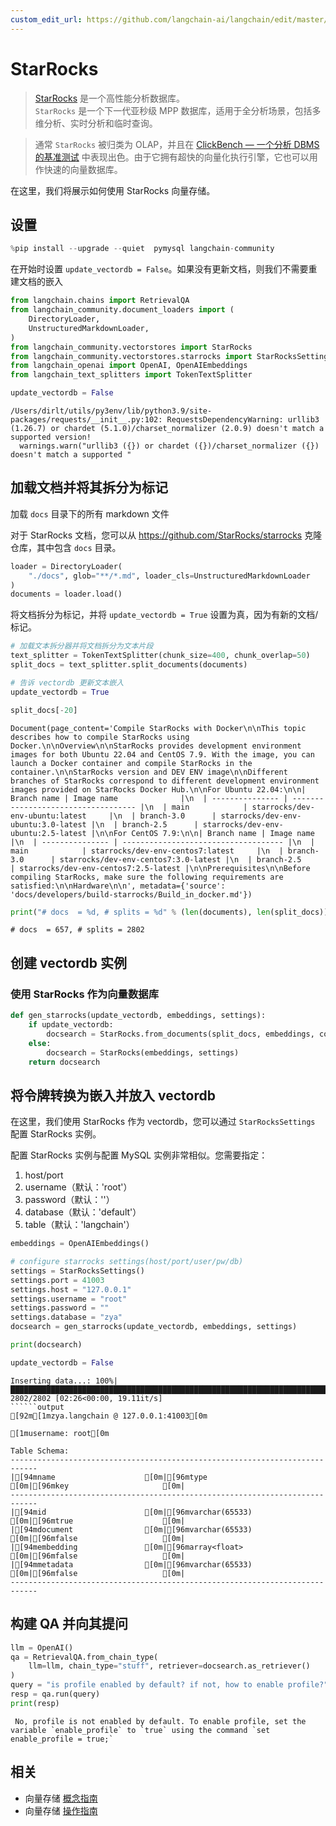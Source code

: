 ```yaml
---
custom_edit_url: https://github.com/langchain-ai/langchain/edit/master/docs/docs/integrations/vectorstores/starrocks.ipynb
---
```


# StarRocks

>[StarRocks](https://www.starrocks.io/) 是一个高性能分析数据库。  
`StarRocks` 是一个下一代亚秒级 MPP 数据库，适用于全分析场景，包括多维分析、实时分析和临时查询。

>通常 `StarRocks` 被归类为 OLAP，并且在 [ClickBench — 一个分析 DBMS 的基准测试](https://benchmark.clickhouse.com/) 中表现出色。由于它拥有超快的向量化执行引擎，它也可以用作快速的向量数据库。

在这里，我们将展示如何使用 StarRocks 向量存储。

## 设置


```python
%pip install --upgrade --quiet  pymysql langchain-community
```

在开始时设置 `update_vectordb = False`。如果没有更新文档，则我们不需要重建文档的嵌入


```python
from langchain.chains import RetrievalQA
from langchain_community.document_loaders import (
    DirectoryLoader,
    UnstructuredMarkdownLoader,
)
from langchain_community.vectorstores import StarRocks
from langchain_community.vectorstores.starrocks import StarRocksSettings
from langchain_openai import OpenAI, OpenAIEmbeddings
from langchain_text_splitters import TokenTextSplitter

update_vectordb = False
```
```output
/Users/dirlt/utils/py3env/lib/python3.9/site-packages/requests/__init__.py:102: RequestsDependencyWarning: urllib3 (1.26.7) or chardet (5.1.0)/charset_normalizer (2.0.9) doesn't match a supported version!
  warnings.warn("urllib3 ({}) or chardet ({})/charset_normalizer ({}) doesn't match a supported "
```

## 加载文档并将其拆分为标记

加载 `docs` 目录下的所有 markdown 文件

对于 StarRocks 文档，您可以从 https://github.com/StarRocks/starrocks 克隆仓库，其中包含 `docs` 目录。

```python
loader = DirectoryLoader(
    "./docs", glob="**/*.md", loader_cls=UnstructuredMarkdownLoader
)
documents = loader.load()
```

将文档拆分为标记，并将 `update_vectordb = True` 设置为真，因为有新的文档/标记。

```python
# 加载文本拆分器并将文档拆分为文本片段
text_splitter = TokenTextSplitter(chunk_size=400, chunk_overlap=50)
split_docs = text_splitter.split_documents(documents)

# 告诉 vectordb 更新文本嵌入
update_vectordb = True
```

```python
split_docs[-20]
```

```output
Document(page_content='Compile StarRocks with Docker\n\nThis topic describes how to compile StarRocks using Docker.\n\nOverview\n\nStarRocks provides development environment images for both Ubuntu 22.04 and CentOS 7.9. With the image, you can launch a Docker container and compile StarRocks in the container.\n\nStarRocks version and DEV ENV image\n\nDifferent branches of StarRocks correspond to different development environment images provided on StarRocks Docker Hub.\n\nFor Ubuntu 22.04:\n\n| Branch name | Image name              |\n  | --------------- | ----------------------------------- |\n  | main            | starrocks/dev-env-ubuntu:latest     |\n  | branch-3.0      | starrocks/dev-env-ubuntu:3.0-latest |\n  | branch-2.5      | starrocks/dev-env-ubuntu:2.5-latest |\n\nFor CentOS 7.9:\n\n| Branch name | Image name                       |\n  | --------------- | ------------------------------------ |\n  | main            | starrocks/dev-env-centos7:latest     |\n  | branch-3.0      | starrocks/dev-env-centos7:3.0-latest |\n  | branch-2.5      | starrocks/dev-env-centos7:2.5-latest |\n\nPrerequisites\n\nBefore compiling StarRocks, make sure the following requirements are satisfied:\n\nHardware\n\n', metadata={'source': 'docs/developers/build-starrocks/Build_in_docker.md'})
```

```python
print("# docs  = %d, # splits = %d" % (len(documents), len(split_docs)))
```
```output
# docs  = 657, # splits = 2802
```

## 创建 vectordb 实例

### 使用 StarRocks 作为向量数据库


```python
def gen_starrocks(update_vectordb, embeddings, settings):
    if update_vectordb:
        docsearch = StarRocks.from_documents(split_docs, embeddings, config=settings)
    else:
        docsearch = StarRocks(embeddings, settings)
    return docsearch
```

## 将令牌转换为嵌入并放入 vectordb

在这里，我们使用 StarRocks 作为 vectordb，您可以通过 `StarRocksSettings` 配置 StarRocks 实例。

配置 StarRocks 实例与配置 MySQL 实例非常相似。您需要指定：
1. host/port
2. username（默认：'root'）
3. password（默认：''）
4. database（默认：'default'）
5. table（默认：'langchain'）


```python
embeddings = OpenAIEmbeddings()

# configure starrocks settings(host/port/user/pw/db)
settings = StarRocksSettings()
settings.port = 41003
settings.host = "127.0.0.1"
settings.username = "root"
settings.password = ""
settings.database = "zya"
docsearch = gen_starrocks(update_vectordb, embeddings, settings)

print(docsearch)

update_vectordb = False
```
```output
Inserting data...: 100%|████████████████████████████████████████████████████████████████████████████████████████████████████████████████████| 2802/2802 [02:26<00:00, 19.11it/s]
``````output
[92m[1mzya.langchain @ 127.0.0.1:41003[0m

[1musername: root[0m

Table Schema:
----------------------------------------------------------------------------
|[94mname                    [0m|[96mtype                    [0m|[96mkey                     [0m|
----------------------------------------------------------------------------
|[94mid                      [0m|[96mvarchar(65533)          [0m|[96mtrue                    [0m|
|[94mdocument                [0m|[96mvarchar(65533)          [0m|[96mfalse                   [0m|
|[94membedding               [0m|[96marray<float>            [0m|[96mfalse                   [0m|
|[94mmetadata                [0m|[96mvarchar(65533)          [0m|[96mfalse                   [0m|
----------------------------------------------------------------------------
```

## 构建 QA 并向其提问


```python
llm = OpenAI()
qa = RetrievalQA.from_chain_type(
    llm=llm, chain_type="stuff", retriever=docsearch.as_retriever()
)
query = "is profile enabled by default? if not, how to enable profile?"
resp = qa.run(query)
print(resp)
```
```output
 No, profile is not enabled by default. To enable profile, set the variable `enable_profile` to `true` using the command `set enable_profile = true;`
```

## 相关

- 向量存储 [概念指南](/docs/concepts/#vector-stores)
- 向量存储 [操作指南](/docs/how_to/#vector-stores)